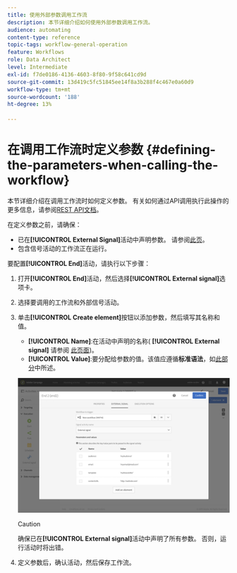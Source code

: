 ```yaml
---
title: 使用外部参数调用工作流
description: 本节详细介绍如何使用外部参数调用工作流。
audience: automating
content-type: reference
topic-tags: workflow-general-operation
feature: Workflows
role: Data Architect
level: Intermediate
exl-id: f7de0186-4136-4603-8f80-9f58c641cd9d
source-git-commit: 13d419c5fc51845ee14f8a3b288f4c467e0a60d9
workflow-type: tm+mt
source-wordcount: '188'
ht-degree: 13%

---
```


# 在调用工作流时定义参数 {#defining-the-parameters-when-calling-the-workflow}

本节详细介绍在调用工作流时如何定义参数。 有关如何通过API调用执行此操作的更多信息，请参阅[REST API文档](../../api/using/triggering-a-signal-activity.md)。

在定义参数之前，请确保：

* 已在&#x200B;**[!UICONTROL External Signal]**&#x200B;活动中声明参数。 请参阅[此页](../../automating/using/declaring-parameters-external-signal.md)。
* 包含信号活动的工作流正在运行。

要配置&#x200B;**[!UICONTROL End]**&#x200B;活动，请执行以下步骤：

1. 打开&#x200B;**[!UICONTROL End]**&#x200B;活动，然后选择&#x200B;**[!UICONTROL External signal]**&#x200B;选项卡。
1. 选择要调用的工作流和外部信号活动。
1. 单击&#x200B;**[!UICONTROL Create element]**&#x200B;按钮以添加参数，然后填写其名称和值。

   * **[!UICONTROL Name]**:在活动中声明的名称( **[!UICONTROL External signal]** 请参阅 [此页面](../../automating/using/declaring-parameters-external-signal.md))。
   * **[!UICONTROL Value]**:要分配给参数的值。该值应遵循&#x200B;**标准语法**，如[此部分](../../automating/using/advanced-expression-editing.md#standard-syntax)中所述。

   ![](assets/extsignal_definingparameters_2.png)

   >[!CAUTION]
   >
   >确保已在&#x200B;**[!UICONTROL External signal]**&#x200B;活动中声明了所有参数。 否则，运行活动时将出错。

1. 定义参数后，确认活动，然后保存工作流。
